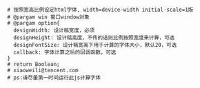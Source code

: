     # 按照宽高比例设定html字体, width=device-width initial-scale=1版
    # @pargam win 窗口window对象
    # @pargam option{
      designWidth: 设计稿宽度，必须
      designHeight: 设计稿高度，不传的话则比例按照宽度来计算，可选
      designFontSize: 设计稿宽高下用于计算的字体大小，默认20，可选
      callback: 字体计算之后的回调函数，可选
    }
    # return Boolean;
    # xiaoweili@tencent.com
    # ps:请尽量第一时间运行此js计算字体
